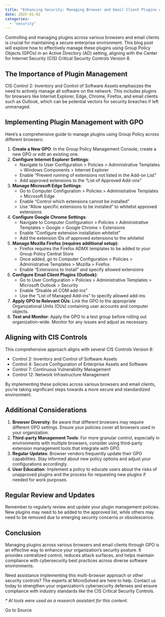 ```yaml
---
title: "Enhancing Security: Managing Browser and Email Client Plugins with GPO in Active Directory"
date: 2025-01-02
categories: 
  - "security"
---
```


Controlling and managing plugins across various browsers and email clients is crucial for maintaining a secure enterprise environment. This blog post will explore how to effectively manage these plugins using Group Policy Objects (GPOs) in an Active Directory (AD) setting, aligning with the Center for Internet Security (CIS) Critical Security Controls Version 8.

## The Importance of Plugin Management

CIS Control 2: Inventory and Control of Software Assets emphasizes the need to actively manage all software on the network. This includes plugins for browsers like Internet Explorer, Edge, Chrome, Firefox, and email clients such as Outlook, which can be potential vectors for security breaches if left unmanaged.

## Implementing Plugin Management with GPO

Here’s a comprehensive guide to manage plugins using Group Policy across different browsers:

1. **Create a New GPO**: In the Group Policy Management Console, create a new GPO or edit an existing one.
2. **Configure Internet Explorer Settings**:
    - Navigate to User Configuration > Policies > Administrative Templates > Windows Components > Internet Explorer
    - Enable “Prevent running of extensions not listed in the Add-on List”
    - Add approved extensions to the “List of Approved Add-ons”
3. **Manage Microsoft Edge Settings**:
    - Go to Computer Configuration > Policies > Administrative Templates > Microsoft Edge
    - Enable “Control which extensions cannot be installed”
    - Use “Allow specific extensions to be installed” to whitelist approved extensions
4. **Configure Google Chrome Settings**:
    - Navigate to Computer Configuration > Policies > Administrative Templates > Google > Google Chrome > Extensions
    - Enable “Configure extension installation whitelist”
    - Add the extension IDs of approved extensions to the whitelist
5. **Manage Mozilla Firefox (requires additional setup)**:
    - Firefox requires the Firefox ADMX templates to be added to your Group Policy Central Store
    - Once added, go to Computer Configuration > Policies > Administrative Templates > Mozilla > Firefox
    - Enable “Extensions to Install” and specify allowed extensions
6. **Configure Email Client Plugins (Outlook)**:
    - Go to User Configuration > Policies > Administrative Templates > Microsoft Outlook > Security
    - Enable “Disable all COM add-ins”
    - Use the “List of Managed Add-ins” to specify allowed add-ins
7. **Apply GPO to Relevant OUs**: Link the GPO to the appropriate Organizational Units (OUs) containing user accounts and computer objects.
8. **Test and Monitor**: Apply the GPO to a test group before rolling out organization-wide. Monitor for any issues and adjust as necessary.

## Aligning with CIS Controls

This comprehensive approach aligns with several CIS Controls Version 8:

- Control 2: Inventory and Control of Software Assets
- Control 4: Secure Configuration of Enterprise Assets and Software
- Control 7: Continuous Vulnerability Management
- Control 12: Network Infrastructure Management

By implementing these policies across various browsers and email clients, you’re taking significant steps towards a more secure and standardized environment.

## Additional Considerations

1. **Browser Diversity**: Be aware that different browsers may require different GPO settings. Ensure your policies cover all browsers used in your organization.
2. **Third-party Management Tools**: For more granular control, especially in environments with multiple browsers, consider using third-party extension management tools that integrate with GPO.
3. **Regular Updates**: Browser vendors frequently update their GPO capabilities. Stay informed about new policy options and adjust your configurations accordingly.
4. **User Education**: Implement a policy to educate users about the risks of unapproved plugins and the process for requesting new plugins if needed for work purposes.

## Regular Review and Updates

Remember to regularly review and update your plugin management policies. New plugins may need to be added to the approved list, while others may need to be removed due to emerging security concerns or obsolescence.

## Conclusion

Managing plugins across various browsers and email clients through GPO is an effective way to enhance your organization’s security posture. It provides centralized control, reduces attack surfaces, and helps maintain compliance with cybersecurity best practices across diverse software environments.

Need assistance implementing this multi-browser approach or other security controls? The experts at MicroSolved are here to help. Contact us today to strengthen your organization’s cybersecurity defenses and ensure compliance with industry standards like the CIS Critical Security Controls.

_\* AI tools were used as a research assistant for this content._

Go to Source
